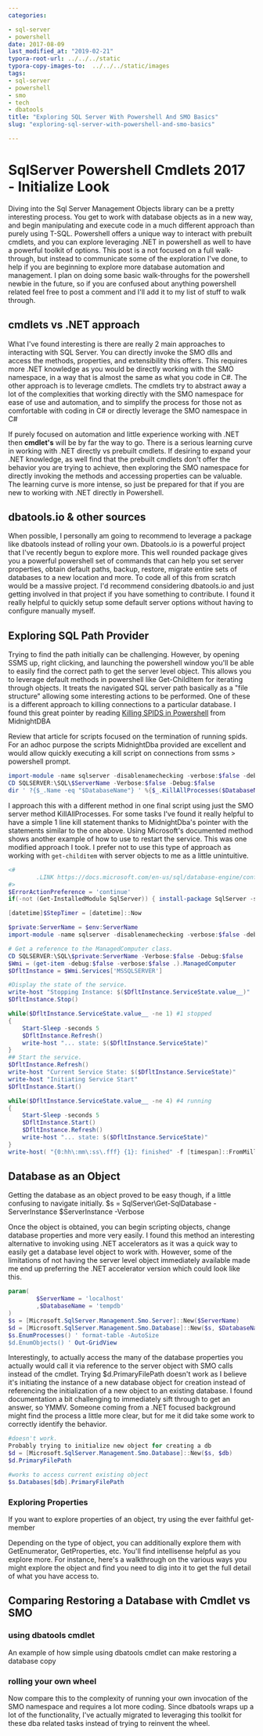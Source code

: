 ```yaml
---
categories:

- sql-server
- powershell
date: 2017-08-09
last_modified_at: "2019-02-21"
typora-root-url: ../../../static
typora-copy-images-to:  ../../../static/images
tags:
- sql-server
- powershell
- smo
- tech
- dbatools
title: "Exploring SQL Server With Powershell And SMO Basics"
slug: "exploring-sql-server-with-powershell-and-smo-basics"

---
```


# SqlServer Powershell Cmdlets 2017 - Initialize Look

Diving into the Sql Server Management Objects library can be a pretty interesting process.
You get to work with database objects as in a new way, and begin manipulating and execute code in a much different approach than purely using T-SQL.
Powershell offers a unique way to interact with prebuilt cmdlets, and you can explore leveraging .NET in powershell as well to have a powerful toolkit of options.
This post is a not focused on a full walk-through, but instead to communicate some of the exploration I've done, to help if you are beginning to explore more database automation and management.
I plan on doing some basic walk-throughs for the powershell newbie in the future, so if you are confused about anything powershell related feel free to post a comment and I'll add it to my list of stuff to walk through.

## cmdlets vs .NET approach

What I've found interesting is there are really 2 main approaches to interacting with SQL Server.
You can directly invoke the SMO dlls and access the methods, properties, and extensibility this offers.
This requires more .NET knowledge as you would be directly working with the SMO namespace, in a way that is almost the same as what you code in C#. The other approach is to leverage cmdlets.
The cmdlets try to abstract away a lot of the complexities that working directly with the SMO namespace for ease of use and automation, and to simplify the process for those not as comfortable with coding in C# or directly leverage the SMO namespace in C#

If purely focused on automation and little experience working with .NET then **cmdlet's** will be by far the way to go.
There is a serious learning curve in working with .NET directly vs prebuilt cmdlets.
If desiring to expand your .NET knowledge, as well find that the prebuilt cmdlets don't offer the behavior you are trying to achieve, then exploring the SMO namespace for directly invoking the methods and accessing properties can be valuable.
The learning curve is more intense, so just be prepared for that if you are new to working with .NET directly in Powershell.

## dbatools.io & other sources

When possible, I personally am going to recommend to leverage a package like dbatools instead of rolling your own.
Dbatools.io is a powerful project that I've recently begun to explore more.
This well rounded package gives you a powerful powershell set of commands that can help you set server properties, obtain default paths, backup, restore, migrate entire sets of databases to a new location and more.
To code all of this from scratch would be a massive project.
I'd recommend considering dbatools.io and just getting involved in that project if you have something to contribute.
I found it really helpful to quickly setup some default server options without having to configure manually myself.

## Exploring SQL Path Provider

Trying to find the path initially can be challenging.
However, by opening SSMS up, right clicking, and launching the powershell window you'll be able to easily find the correct path to get the server level object.
This allows you to leverage default methods in powershell like Get-ChildItem for iterating through objects.
It treats the navigated SQL server path basically as a "file structure" allowing some interesting actions to be performed.
One of these is a different approach to killing connections to a particular database.
I found this great pointer by reading [Killing SPIDS in Powershell](http://www.midnightdba.com/DBARant/killing-spids-in-powershell/) from MidnightDBA

Review that article for scripts focused on the termination of running spids.
For an adhoc purpose the scripts MidnightDba provided are excellent and would allow quickly executing a kill script on connections from ssms > powershell prompt.

```powershell
import-module -name sqlserver -disablenamechecking -verbose:$false -debug:$false
CD SQLSERVER:\SQL\$ServerName -Verbose:$false -Debug:$false
dir ' ?{$_.Name -eq "$DatabaseName"} ' %{$_.KillAllProcesses($DatabaseName)}
```

I approach this with a different method in one final script using just the SMO server method KillAllProcesses.
For some tasks I've found it really helpful to have a simple 1 line kill statement thanks to MidnightDba's pointer with the statements similar to the one above.
Using Microsoft's documented method shows another example of how to use to restart the service.
This was one modified approach I took.
I prefer not to use this type of approach as working with `get-childitem` with server objects to me as a little unintuitive.

```powershell
<#
        .LINK https://docs.microsoft.com/en-us/sql/database-engine/configure-windows/start-stop-pause-resume-restart-sql-server-services#PowerShellProcedure
#>
$ErrorActionPreference = 'continue'
if(-not (Get-InstalledModule SqlServer)) { install-package SqlServer -scope CurrentUser -verbose:$false -Force}

[datetime]$StepTimer = [datetime]::Now

$private:ServerName = $env:ServerName
import-module -name sqlserver -disablenamechecking -verbose:$false -debug:$false

# Get a reference to the ManagedComputer class.
CD SQLSERVER:\SQL\$private:ServerName -Verbose:$false -Debug:$false
$Wmi = (get-item -debug:$false -verbose:$false .).ManagedComputer
$DfltInstance = $Wmi.Services['MSSQLSERVER']

#Display the state of the service.
write-host "Stopping Instance: $($DfltInstance.ServiceState.value__)"
$DfltInstance.Stop()

while($DfltInstance.ServiceState.value__ -ne 1) #1 stopped
{
    Start-Sleep -seconds 5
    $DfltInstance.Refresh()
    write-host "... state: $($DfltInstance.ServiceState)"
}
## Start the service.
$DfltInstance.Refresh()
write-host "Current Service State: $($DfltInstance.ServiceState)"
write-host "Initiating Service Start"
$DfltInstance.Start()

while($DfltInstance.ServiceState.value__ -ne 4) #4 running
{
    Start-Sleep -seconds 5
    $DfltInstance.Start()
    $DfltInstance.Refresh()
    write-host "... state: $($DfltInstance.ServiceState)"
}
write-host( "{0:hh\:mm\:ss\.fff} {1}: finished" -f [timespan]::FromMilliseconds(((Get-Date)-$StepTimer).TotalMilliseconds),'SQL Service Restart')
```

## Database as an Object

Getting the database as an object proved to be easy though, if a little confusing to navigate initially.
$s = SqlServer\Get-SqlDatabase -ServerInstance $ServerInstance -Verbose

Once the object is obtained, you can begin scripting objects, change database properties and more very easily.
I found this method an interesting alternative to invoking using .NET accelerators as it was a quick way to easily get a database level object to work with.
However, some of the limitations of not having the server level object immediately available made me end up preferring the .NET accelerator version which could look like this.

```powershell
param(
        $ServerName = 'localhost'
        ,$DatabaseName = 'tempdb'
)
$s = [Microsoft.SqlServer.Management.Smo.Server]::New($ServerName)
$d = [Microsoft.SqlServer.Management.Smo.Database]::New($s, $DatabaseName)
$s.EnumProcesses() ' format-table -AutoSize
$d.EnumObjects() ' Out-GridView
```

Interestingly, to actually access the many of the database properties you actually would call it via reference to the server object with SMO calls instead of the cmdlet.
Trying $d.PrimaryFilePath doesn't work as I believe it's initiating the instance of a new database object for creation instead of referencing the initialization of a new object to an existing database.
I found documentation a bit challenging to immediately sift through to get an answer, so YMMV.
Someone coming from a .NET focused background might find the process a little more clear, but for me it did take some work to correctly identify the behavior.

```powershell
#doesn't work.
Probably trying to initialize new object for creating a db
$d = [Microsoft.SqlServer.Management.Smo.Database]::New($s, $db)
$d.PrimaryFilePath

#works to access current existing object
$s.Databases[$db].PrimaryFilePath
```

### Exploring Properties

If you want to explore properties of an object, try using the ever faithful get-member

Depending on the type of object, you can additionally explore them with GetEnumerator, GetProperties, etc.
You'll find intellisense helpful as you explore more.
For instance, here's a walkthrough on the various ways you might explore the object and find you need to dig into it to get the full detail of what you have access to.
<script src="https://gist.github.com/sheldonhull/e3ed8534b1565c67d6d59163b0921d59.js"></script>

## Comparing Restoring a Database with Cmdlet vs SMO

### using dbatools cmdlet

An example of how simple using dbatools cmdlet can make restoring a database copy

<script src="https://gist.github.com/sheldonhull/7314ffa3fc830f36a2eda8ee7e27f7c4.js"></script>

### rolling your own wheel

Now compare this to the complexity of running your own invocation of the SMO namespace and requires a lot more coding.
Since dbatools wraps up a lot of the functionality, I've actually migrated to leveraging this toolkit for these dba related tasks instead of trying to reinvent the wheel.
<script src="https://gist.github.com/sheldonhull/08fe28dd236a239f25821378268ef8e5.js"></script>
